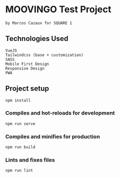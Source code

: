 # MOOVINGO Test Project

```
by Marcos Cazaux for SQUARE 1
```

## Technologies Used

```
VueJS
Tailwindcss (base + customization)
SASS
Mobile First Design
Responsive Design
PWA
```

## Project setup

```
npm install
```

### Compiles and hot-reloads for development

```
npm run serve
```

### Compiles and minifies for production

```
npm run build
```

### Lints and fixes files

```
npm run lint
```
